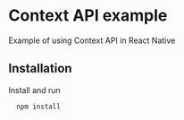 # Context API example 
Example of using Context API in React Native
## Installation
Install and run
```
  npm install
```